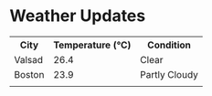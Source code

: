 # Weather Updates

<!-- WEATHER-UPDATE-START -->
<table><tr><th>City</th><th>Temperature (°C)</th><th>Condition</th></tr><tr><td>Valsad</td><td>26.4</td><td>Clear</td></tr><tr><td>Boston</td><td>23.9</td><td>Partly Cloudy</td></tr><tr><td></td><td></td><td></td></tr></table>
<!-- WEATHER-UPDATE-END -->
